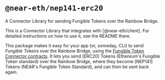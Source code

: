 `@near-eth/nep141-erc20`
========================

A Connector Library for sending Fungible Tokens over the Rainbow Bridge.

This is a Connector Library that integrates with [@near-eth/client]. For detailed instructions on how to use it, see the README there.

This package makes it easy for your app (or, someday, CLI) to send *Fungible Tokens* over the Rainbow Bridge, using the [Fungible Token Connector contracts](https://github.com/near/rainbow-token-connector). It lets you send [ERC20] Tokens (Ethereum's Fungible Token standard) over the Rainbow Bridge, where they become [NEP141] Tokens (NEAR's Fungible Token Standard), and can then be sent back again.
